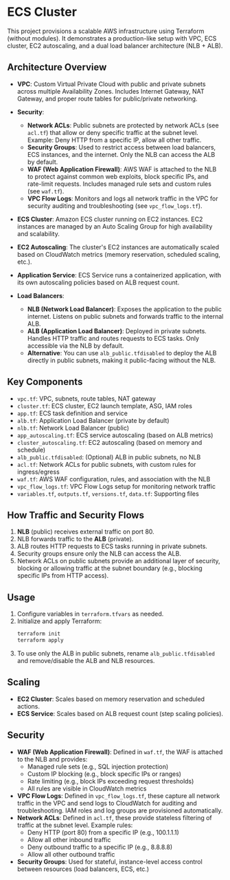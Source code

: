 # ECS Cluster

This project provisions a scalable AWS infrastructure using Terraform (without modules). It demonstrates a production-like setup with VPC, ECS cluster, EC2 autoscaling, and a dual load balancer architecture (NLB + ALB).

## Architecture Overview

- **VPC**: Custom Virtual Private Cloud with public and private subnets across multiple Availability Zones. Includes Internet Gateway, NAT Gateway, and proper route tables for public/private networking.
- **Security**:
	- **Network ACLs**: Public subnets are protected by network ACLs (see `acl.tf`) that allow or deny specific traffic at the subnet level. Example: Deny HTTP from a specific IP, allow all other traffic.
	- **Security Groups**: Used to restrict access between load balancers, ECS instances, and the internet. Only the NLB can access the ALB by default.
	- **WAF (Web Application Firewall)**: AWS WAF is attached to the NLB to protect against common web exploits, block specific IPs, and rate-limit requests. Includes managed rule sets and custom rules (see `waf.tf`).
	- **VPC Flow Logs**: Monitors and logs all network traffic in the VPC for security auditing and troubleshooting (see `vpc_flow_logs.tf`).

- **ECS Cluster**: Amazon ECS cluster running on EC2 instances. EC2 instances are managed by an Auto Scaling Group for high availability and scalability.

- **EC2 Autoscaling**: The cluster's EC2 instances are automatically scaled based on CloudWatch metrics (memory reservation, scheduled scaling, etc.).

- **Application Service**: ECS Service runs a containerized application, with its own autoscaling policies based on ALB request count.

- **Load Balancers**:
	- **NLB (Network Load Balancer)**: Exposes the application to the public internet. Listens on public subnets and forwards traffic to the internal ALB.
	- **ALB (Application Load Balancer)**: Deployed in private subnets. Handles HTTP traffic and routes requests to ECS tasks. Only accessible via the NLB by default.
	- **Alternative**: You can use `alb_public.tfdisabled` to deploy the ALB directly in public subnets, making it public-facing without the NLB.

## Key Components

- `vpc.tf`: VPC, subnets, route tables, NAT gateway
- `cluster.tf`: ECS cluster, EC2 launch template, ASG, IAM roles
- `app.tf`: ECS task definition and service
- `alb.tf`: Application Load Balancer (private by default)
- `nlb.tf`: Network Load Balancer (public)
- `app_autoscaling.tf`: ECS service autoscaling (based on ALB metrics)
- `cluster_autoscaling.tf`: EC2 autoscaling (based on memory and schedule)
- `alb_public.tfdisabled`: (Optional) ALB in public subnets, no NLB
- `acl.tf`: Network ACLs for public subnets, with custom rules for ingress/egress
- `waf.tf`: AWS WAF configuration, rules, and association with the NLB
- `vpc_flow_logs.tf`: VPC Flow Logs setup for monitoring network traffic
- `variables.tf`, `outputs.tf`, `versions.tf`, `data.tf`: Supporting files

## How Traffic and Security Flows
1. **NLB** (public) receives external traffic on port 80.
2. NLB forwards traffic to the **ALB** (private).
3. ALB routes HTTP requests to ECS tasks running in private subnets.
4. Security groups ensure only the NLB can access the ALB.
5. Network ACLs on public subnets provide an additional layer of security, blocking or allowing traffic at the subnet boundary (e.g., blocking specific IPs from HTTP access).

## Usage
1. Configure variables in `terraform.tfvars` as needed.
2. Initialize and apply Terraform:
	 ```sh
	 terraform init
	 terraform apply
	 ```
3. To use only the ALB in public subnets, rename `alb_public.tfdisabled` and remove/disable the ALB and NLB resources.

## Scaling
- **EC2 Cluster**: Scales based on memory reservation and scheduled actions.
- **ECS Service**: Scales based on ALB request count (step scaling policies).

## Security
- **WAF (Web Application Firewall)**: Defined in `waf.tf`, the WAF is attached to the NLB and provides:
	- Managed rule sets (e.g., SQL injection protection)
	- Custom IP blocking (e.g., block specific IPs or ranges)
	- Rate limiting (e.g., block IPs exceeding request thresholds)
	- All rules are visible in CloudWatch metrics
- **VPC Flow Logs**: Defined in `vpc_flow_logs.tf`, these capture all network traffic in the VPC and send logs to CloudWatch for auditing and troubleshooting. IAM roles and log groups are provisioned automatically.
- **Network ACLs**: Defined in `acl.tf`, these provide stateless filtering of traffic at the subnet level. Example rules:
	- Deny HTTP (port 80) from a specific IP (e.g., 100.1.1.1)
	- Allow all other inbound traffic
	- Deny outbound traffic to a specific IP (e.g., 8.8.8.8)
	- Allow all other outbound traffic
- **Security Groups**: Used for stateful, instance-level access control between resources (load balancers, ECS, etc.)
